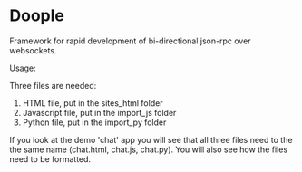 Doople
=============

Framework for rapid development of bi-directional json-rpc over websockets.

Usage:

Three files are needed:

1. HTML file, put in the sites_html folder
2. Javascript file, put in the import_js folder
3. Python file, put in the import_py folder

If you look at the demo 'chat' app you will see that all three files need to the the same name (chat.html, chat.js, chat.py). You will also see how the files need to be formatted.
